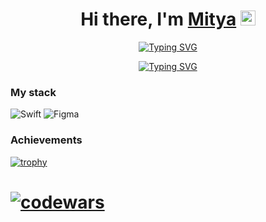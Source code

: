 <div align="center">

# Hi there, I'm [Mitya](https://about.me/mityamikhailov/) <img src="https://github.com/blackcater/blackcater/raw/main/images/Hi.gif" height="24" width="24"/>

[![Typing SVG](https://readme-typing-svg.herokuapp.com?font=Fira+Code&weight=500&pause=500&color=177386&center=true&multiline=true&random=false&width=435&height=60&lines=iOS+developer+from+Kazakhstan;ex+TV+engineer)](https://git.io/typing-svg)

[![Typing SVG](https://readme-typing-svg.herokuapp.com?font=Fira+Code&weight=500&duration=2000&pause=500&color=177386&center=true&multiline=true&repeat=false&random=false&width=435&lines=This+my+GitHub+repository)](https://git.io/typing-svg)

</div>

<h3>My stack</h3>

![Swift](https://img.shields.io/badge/swift-F54A2A?style=for-the-badge&logo=swift&logoColor=white) 
![Figma](https://img.shields.io/badge/figma-%23F24E1E.svg?style=for-the-badge&logo=figma&logoColor=white)

<h3>Achievements</h3>

[![trophy](https://github-profile-trophy.vercel.app/?username=MityaMikhailov&theme=darkhub)](https://github.com/MityaMikhailov/github-profile-trophy)
# [![codewars](https://www.codewars.com/users/MityaMikhailov/badges/large)](https://www.codewars.com/users/MityaMikhailov) 
